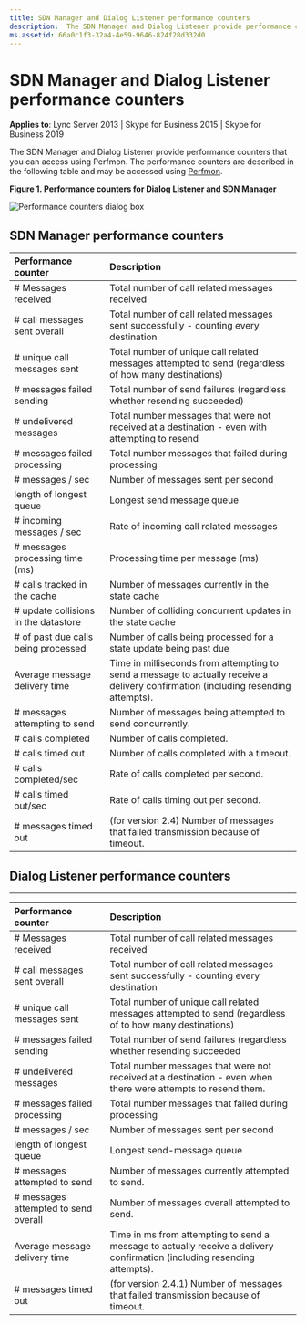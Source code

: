 ```yaml
---
title: SDN Manager and Dialog Listener performance counters
description:  The SDN Manager and Dialog Listener provide performance counters that you can access using Perfmon. The performance counters are described in the following table and may be accessed using [Perfmon](https://technet.microsoft.com/library/bb490957.aspx).
ms.assetid: 66a0c1f3-32a4-4e59-9646-824f28d332d0
---
```



# SDN Manager and Dialog Listener performance counters

 **Applies to**: Lync Server 2013 | Skype for Business 2015 | Skype for Business 2019

The SDN Manager and Dialog Listener provide performance counters that you can access using Perfmon. The performance counters are described in the following table and may be accessed using [Perfmon](https://technet.microsoft.com/library/bb490957.aspx).

**Figure 1. Performance counters for Dialog Listener and SDN Manager**

![Performance counters dialog box](../images/09efa1dc-2a94-4949-acd9-fe421f63a668.png)
  
## SDN Manager performance counters

|**Performance counter**|**Description**|
|:-----|:-----|
|# Messages received |Total number of call related messages received |
|# call messages sent overall |Total number of call related messages sent successfully - counting every destination |
|# unique call messages sent |Total number of unique call related messages attempted to send (regardless of how many destinations) |
|# messages failed sending |Total number of send failures (regardless whether resending succeeded) |
|# undelivered messages |Total number messages that were not received at a destination - even with attempting to resend |
|# messages failed processing |Total number messages that failed during processing |
|# messages / sec |Number of messages sent per second |
|length of longest queue |Longest send message queue |
|# incoming messages / sec |Rate of incoming call related messages |
|# messages processing time (ms) |Processing time per message (ms) |
|# calls tracked in the cache |Number of messages currently in the state cache |
|# update collisions in the datastore |Number of colliding concurrent updates in the state cache |
|# of past due calls being processed |Number of calls being processed for a state update being past due |
|Average message delivery time |Time in milliseconds from attempting to send a message to actually receive a delivery confirmation (including resending attempts). |
|# messages attempting to send |Number of messages being attempted to send concurrently. |
|# calls completed |Number of calls completed. |
|# calls timed out |Number of calls completed with a timeout. |
|# calls completed/sec |Rate of calls completed per second. |
|# calls timed out/sec |Rate of calls timing out per second. |
|# messages timed out |(for version 2.4) Number of messages that failed transmission because of timeout. |

## Dialog Listener performance counters

****

|**Performance counter**|**Description**|
|:-----|:-----|
|# Messages received |Total number of call related messages received |
|# call messages sent overall |Total number of call related messages sent successfully - counting every destination |
|# unique call messages sent |Total number of unique call related messages attempted to send (regardless of to how many destinations) |
|# messages failed sending |Total number of send failures (regardless whether resending succeeded |
|# undelivered messages |Total number messages that were not received at a destination - even when there were attempts to resend them. |
|# messages failed processing |Total number messages that failed during processing |
|# messages / sec |Number of messages sent per second |
| length of longest queue|Longest send-message queue |
|# messages attempted to send |Number of messages currently attempted to send. |
|# messages attempted to send overall |Number of messages overall attempted to send. |
| Average message delivery time|Time in ms from attempting to send a message to actually receive a delivery confirmation (including resending attempts). |
|# messages timed out |(for version 2.4.1) Number of messages that failed transmission because of timeout. |
